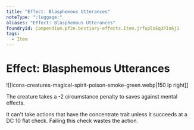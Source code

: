 ```yaml
---
title: "Effect: Blasphemous Utterances"
noteType: ":luggage:"
aliases: "Effect: Blasphemous Utterances"
foundryId: Compendium.pf2e.bestiary-effects.Item.jrfuplUEq3PIo6j1
tags:
  - Item
---
```


# Effect: Blasphemous Utterances
![[icons-creatures-magical-spirit-poison-smoke-green.webp|150 lp right]]

The creature takes a -2 circumstance penalty to saves against mental effects.

It can't take actions that have the concentrate trait unless it succeeds at a DC 10 flat check. Failing this check wastes the action.
